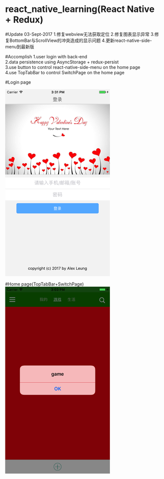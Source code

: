 # react_native_learning(React Native + Redux)

#Update 03-Sept-2017
1.修复webview无法获取定位
2.修复图表显示异常
3.修复BottomBar与ScrollView的冲突造成的显示问题
4.更新react-native-side-menu到最新版

#Accomplish
1.user login with back-end</br>
2.data persistence using AsyncStorage + redux-persist</br>
3.use button to control react-native-side-menu on the home page</br>
4.use TopTabBar to control SwitchPage on the home page</br>

#Login page
  
<img src="https://github.com/a2824256/react_native_learning/blob/master/screenshots/login.png" width = "337" height = "600" alt="LoginPage"/>

#Home page(TopTabBar+SwitchPage)
<img src="https://github.com/a2824256/react_native_learning/blob/master/screenshots/game.png" width = "337" height = "600" alt="GamePage"/>
